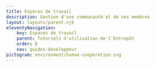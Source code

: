 ```yaml
---
title: Espaces de travail
description: Gestion d'une communauté et de ses membres
layout: layouts/parent.njk
eleventyNavigation:
    key: Espaces de travail
    parent: Tutoriels d'utilisation de l'Entrepôt
    order: 8
    nav: guides-developpeur
pictogram: environment/human-cooperation.svg
---
```

